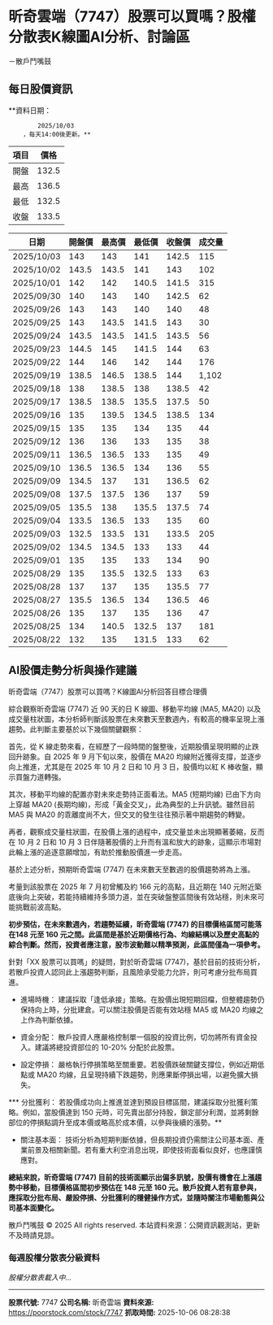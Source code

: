 # 昕奇雲端（7747）股票可以買嗎？股權分散表K線圖AI分析、討論區
－散戶鬥嘴鼓

## 每日股價資訊

**資料日期：
        
            2025/10/03
        ，每天14:00後更新。**

| 項目 | 價格 |
|------|------|
| 開盤 | 132.5 |
| 最高 | 136.5 |
| 最低 | 132.5 |
| 收盤 | 133.5 |

| 日期 | 開盤價 | 最高價 | 最低價 | 收盤價 | 成交量 |
|------|--------|--------|--------|--------|--------|
| 2025/10/03 | 143 | 143 | 141 | 142.5 | 115 |
| 2025/10/02 | 143.5 | 143.5 | 141 | 143 | 102 |
| 2025/10/01 | 142 | 142 | 140.5 | 141.5 | 315 |
| 2025/09/30 | 140 | 143 | 140 | 142.5 | 62 |
| 2025/09/26 | 143 | 143 | 140 | 140 | 48 |
| 2025/09/25 | 143 | 143.5 | 141.5 | 143 | 30 |
| 2025/09/24 | 143.5 | 143.5 | 141.5 | 143.5 | 56 |
| 2025/09/23 | 144.5 | 145 | 141.5 | 144 | 63 |
| 2025/09/22 | 144 | 146 | 142 | 144 | 176 |
| 2025/09/19 | 138.5 | 146.5 | 138.5 | 144 | 1,102 |
| 2025/09/18 | 138 | 138.5 | 138 | 138.5 | 42 |
| 2025/09/17 | 138.5 | 138.5 | 135.5 | 137.5 | 50 |
| 2025/09/16 | 135 | 139.5 | 134.5 | 138.5 | 134 |
| 2025/09/15 | 135 | 135 | 134 | 135 | 44 |
| 2025/09/12 | 136 | 136 | 133 | 135 | 38 |
| 2025/09/11 | 136.5 | 136.5 | 133 | 135 | 49 |
| 2025/09/10 | 136.5 | 136.5 | 134 | 136 | 55 |
| 2025/09/09 | 134.5 | 137 | 131 | 136.5 | 62 |
| 2025/09/08 | 137.5 | 137.5 | 136 | 137 | 59 |
| 2025/09/05 | 135.5 | 138 | 135.5 | 137.5 | 74 |
| 2025/09/04 | 133.5 | 136.5 | 133 | 135 | 60 |
| 2025/09/03 | 132.5 | 133.5 | 131 | 133.5 | 205 |
| 2025/09/02 | 134.5 | 134.5 | 133 | 133 | 44 |
| 2025/09/01 | 135 | 135 | 133 | 134 | 90 |
| 2025/08/29 | 135 | 135.5 | 132.5 | 133 | 63 |
| 2025/08/28 | 137 | 137 | 135 | 135.5 | 77 |
| 2025/08/27 | 135.5 | 136.5 | 134 | 136.5 | 46 |
| 2025/08/26 | 135 | 137 | 135 | 136 | 47 |
| 2025/08/25 | 134 | 140.5 | 132.5 | 137 | 181 |
| 2025/08/22 | 132 | 135 | 131.5 | 133 | 62 |

## AI股價走勢分析與操作建議

昕奇雲端（7747）股票可以買嗎？K線圖AI分析回答目標合理價

綜合觀察昕奇雲端 (7747) 近 90 天的日 K 線圖、移動平均線 (MA5, MA20) 以及成交量柱狀圖，本分析師判斷該股票在未來數天至數週內，有較高的機率呈現上漲趨勢。此判斷主要基於以下幾個關鍵觀察：

首先，從 K 線走勢來看，在經歷了一段時間的盤整後，近期股價呈現明顯的止跌回升跡象。自 2025 年 9 月下旬以來，股價在 MA20 均線附近獲得支撐，並逐步向上推進，尤其是在 2025 年 10 月 2 日和 10 月 3 日，股價均以紅 K 棒收盤，顯示買盤力道轉強。

其次，移動平均線的配置亦對未來走勢持正面看法。MA5 (短期均線) 已由下方向上穿越 MA20 (長期均線)，形成「黃金交叉」，此為典型的上升訊號。雖然目前 MA5 與 MA20 的乖離度尚不大，但交叉的發生往往預示著中期趨勢的轉變。

再者，觀察成交量柱狀圖，在股價上漲的過程中，成交量並未出現顯著萎縮，反而在 10 月 2 日和 10 月 3 日伴隨著股價的上升而有溫和放大的跡象，這顯示市場對此輪上漲的追逐意願增加，有助於推動股價進一步走高。

基於上述分析，預期昕奇雲端 (7747) 在未來數天至數週的股價趨勢將為上漲。

考量到該股票在 2025 年 7 月初曾觸及約 166 元的高點，且近期在 140 元附近築底後向上突破，若能持續維持多頭力道，並在突破盤整區間後有效站穩，則未來可能挑戰前波高點。

**初步預估，在未來數週內，若趨勢延續，昕奇雲端 (7747) 的目標價格區間可能落在148 元至 160 元之間。此區間是基於近期價格行為、均線結構以及歷史高點的綜合判斷。然而，投資者應注意，股市波動難以精準預測，此區間僅為一項參考。**

針對「XX 股票可以買嗎」的疑問，對於昕奇雲端 (7747)，基於目前的技術分析，若散戶投資人認同此上漲趨勢判斷，且風險承受能力允許，則可考慮分批布局買進。

*   進場時機： 建議採取「逢低承接」策略。在股價出現短期回檔，但整體趨勢仍保持向上時，分批建倉。可以關注股價是否能有效站穩 MA5 或 MA20 均線之上作為判斷依據。

*   資金分配： 散戶投資人應嚴格控制單一個股的投資比例，切勿將所有資金投入。建議將總投資部位的 10-20% 分配於此股票。

*   設定停損： 嚴格執行停損策略至關重要。若股價跌破關鍵支撐位，例如近期低點或 MA20 均線，且呈現持續下跌趨勢，則應果斷停損出場，以避免擴大損失。

***   分批獲利： 若股價成功向上推進並達到預設目標區間，建議採取分批獲利策略。例如，當股價達到 150 元時，可先賣出部分持股，鎖定部分利潤，並將剩餘部位的停損點調升至成本價或略高於成本價，以參與後續的漲勢。**

*   關注基本面： 技術分析為短期判斷依據，但長期投資仍需關注公司基本面、產業前景及相關新聞。若有重大利空消息出現，即使技術面看似良好，也應謹慎應對。

**總結來說，昕奇雲端 (7747) 目前的技術面顯示出偏多訊號，股價有機會在上漲趨勢中移動，目標價格區間初步預估在 **148 元至 160 元**。散戶投資人若有意參與，應採取分批布局、嚴設停損、分批獲利的穩健操作方式，並隨時關注市場動態與公司基本面變化。**

散戶鬥嘴鼓 © 2025 All rights reserved. 本站資料來源：公開資訊觀測站，更新不及時請見諒。

### 每週股權分散表分級資料

*股權分散表載入中...*

---

**股票代號:** 7747
**公司名稱:** 昕奇雲端
**資料來源:** https://poorstock.com/stock/7747
**抓取時間:** 2025-10-06 08:28:38